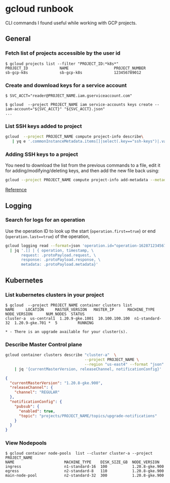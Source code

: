 # gcloud runbook

CLI commands I found useful while working with GCP projects.

## General

### Fetch list of projects accessible by the user id

```console
$ gcloud projects list --filter "PROJECT_ID:*k8s*"
PROJECT_ID              NAME                    PROJECT_NUMBER
sb-gcp-k8s              sb-gcp-k8s              123456789012
```

### Create and download keys for a service account

```shell-session
$ SVC_ACCT="reader@PROJECT_NAME.iam.gserviceaccount.com"

$ gcloud  --project PROJECT_NAME iam service-accounts keys create --iam-account="${SVC_ACCT}" "${SVC_ACCT}.json"
...
```

### List SSH keys added to project

```bash
gcloud  --project PROJECT_NAME compute project-info describe\
   | yq e '.commonInstanceMetadata.items[]|select(.key=="ssh-keys")|.value'
```

### Adding SSH keys to a project

You need to download the list from the previous commands to a file, edit it for adding/modifying/deleting keys,
and then add the new file back using:

```bash
gcloud --project PROJECT_NAME compute project-info add-metadata --metadata-from-file ssh-keys=PATH_TO_FILE
```

[Reference](https://cloud.google.com/compute/docs/instances/adding-removing-ssh-keys#gcloud_1)

## Logging

### Search for logs for an operation

Use the operation ID to look up the start (`operation.first==true`) or end (`operation.last==true`) of the operation,

```bash
gcloud logging read --format=json 'operation.id="operation-162871234567-45678"' \
  | jq '.[] | { operation, timestamp, \
       request: .protoPayload.request, \
       response: .protoPayload.response, \
       metadata: .protoPayload.metadata}'
```

## Kubernetes

### List kubernetes clusters in your project

```shell-session
$ gcloud  --project PROJECT_NAME container clusters list
NAME     LOCATION     MASTER_VERSION   MASTER_IP      MACHINE_TYPE    NODE_VERSION      NUM_NODES  STATUS
cluster-a  us-central1  1.20.9-gke.1001  10.100.100.100  n1-standard-32  1.20.9-gke.701 *  5         RUNNING

* - There is an upgrade available for your cluster(s).
```

### Describe Master Control plane

```bash
gcloud container clusters describe "cluster-a"  \
                                   --project PROJECT_NAME \
                                   --region "us-east4" --format "json" \
    | jq '{currentMasterVersion, releaseChannel, notificationConfig}'
```

```json
{
  "currentMasterVersion": "1.20.8-gke.900",
  "releaseChannel": {
    "channel": "REGULAR"
  },
  "notificationConfig": {
    "pubsub": {
      "enabled": true,
      "topic": "projects/PROJECT_NAME/topics/upgrade-notifications"
    }
  }
}
```

### View Nodepools

```shell-session
$ gcloud container node-pools  list --cluster cluster-a --project PROJECT_NAME
NAME                      MACHINE_TYPE    DISK_SIZE_GB  NODE_VERSION
ingress                   n1-standard-16  100           1.20.8-gke.900
egress                    n2-standard-8   110           1.20.8-gke.900
main-node-pool            n2-standard-32  300           1.20.8-gke.900
```
